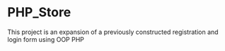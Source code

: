 # PHP_Store
This project is an expansion of a previously constructed registration and login form using OOP PHP
